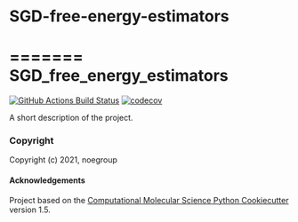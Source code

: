 # SGD-free-energy-estimators
=======
SGD_free_energy_estimators
==============================
[//]: # (Badges)
[![GitHub Actions Build Status](https://github.com/REPLACE_WITH_OWNER_ACCOUNT/SGD_free_energy_estimators/workflows/CI/badge.svg)](https://github.com/REPLACE_WITH_OWNER_ACCOUNT/SGD_free_energy_estimators/actions?query=workflow%3ACI)
[![codecov](https://codecov.io/gh/REPLACE_WITH_OWNER_ACCOUNT/SGD_free_energy_estimators/branch/master/graph/badge.svg)](https://codecov.io/gh/REPLACE_WITH_OWNER_ACCOUNT/SGD_free_energy_estimators/branch/master)


A short description of the project.

### Copyright

Copyright (c) 2021, noegroup


#### Acknowledgements
 
Project based on the 
[Computational Molecular Science Python Cookiecutter](https://github.com/molssi/cookiecutter-cms) version 1.5.

